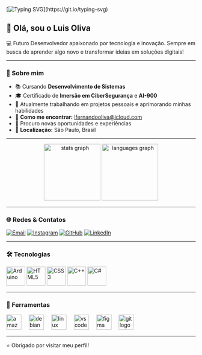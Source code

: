 [![Typing SVG](https://readme-typing-svg.demolab.com?font=Montserrat&weight=600&size=30&center=true&vCenter=true&pause=1000&color=6A99E9&width=1000&lines=Ol%C3%A1%2C+seja+bem-vindo(a)+ao+meu+perfil!)](https://git.io/typing-svg) 

## 👋 Olá, sou o Luis Oliva

💻 Futuro Desenvolvedor apaixonado por tecnologia e inovação. Sempre em busca de aprender algo novo e transformar ideias em soluções digitais!

---

### 🚀 Sobre mim

- 📚 Cursando **Desenvolvimento de Sistemas**
- 🎓 Certificado de **Imersão em CiberSegurança** e **AI-900**
- 🔧 Atualmente trabalhando em projetos pessoais e aprimorando minhas habilidades
- 📩 **Como me encontrar:** lfernandooliva@icloud.com
- 🧐 Procuro novas oportunidades e experiências
- 📌 **Localização:** São Paulo, Brasil

---

<div align="center">
  <img src="https://github-readme-stats.vercel.app/api?username=LuisOliva&hide_title=false&hide_rank=false&show_icons=true&include_all_commits=true&count_private=true&disable_animations=false&theme=dracula&locale=en&hide_border=false&custom_title=Luis%20Fernando%20de%20Sousa%20Oliva%20%27s%20GitHub%20Stats" height="150" alt="stats graph" />
  <img src="https://github-readme-stats.vercel.app/api/top-langs?username=LuisOliva&locale=en&hide_title=false&layout=compact&card_width=320&langs_count=5&theme=dracula&hide_border=false&custom_title=Most%20Used%20Languages" height="150" alt="languages graph" />
</div>

---

### 🌐 Redes & Contatos  
[![Email](https://img.shields.io/static/v1?message=Gmail&logo=gmail&label=&color=D14836&logoColor=white&labelColor=&style=for-the-badge)](https://mail.google.com/mail/?view=cm&fs=1&to=lfernandoolivaa@gmail.com)
[![Instagram](https://img.shields.io/badge/Instagram-E4405F?style=for-the-badge&logo=instagram&logoColor=white)](https://instagram.com/l.foliva)
[![GitHub](https://img.shields.io/badge/GitHub-181717?style=for-the-badge&logo=github&logoColor=white)](https://github.com/loliva10)
[![LinkedIn](https://img.shields.io/badge/LinkedIn-0A66C2?style=for-the-badge&logo=linkedin&logoColor=white)](https://www.linkedin.com/in/luis-fernando-de-oliva-20a884383/)

---

### 🛠 Tecnologias 
<p align="left">
  <img src="https://cdn.jsdelivr.net/gh/devicons/devicon/icons/arduino/arduino-original.svg" alt="Arduino" width="50" height="50"/>
  <img src="https://cdn.jsdelivr.net/gh/devicons/devicon/icons/html5/html5-original.svg" alt="HTML5" width="50" height="50"/>
  <img src="https://cdn.jsdelivr.net/gh/devicons/devicon/icons/css3/css3-original.svg" alt="CSS3" width="50" height="50"/>
  <img src="https://cdn.jsdelivr.net/gh/devicons/devicon/icons/cplusplus/cplusplus-original.svg" alt="C++" width="50" height="50"/>
  <img src="https://cdn.jsdelivr.net/gh/devicons/devicon/icons/csharp/csharp-original.svg" alt="C#" width="50" height="50"/>
</p>

---

### 🧰 Ferramentas 
<div align="left">
  <img src="https://cdn.jsdelivr.net/gh/devicons/devicon/icons/amazonwebservices/amazonwebservices-line-wordmark.svg" height="40" alt="amazonwebservices logo"  />
  <img width="12" />
  <img src="https://cdn.jsdelivr.net/gh/devicons/devicon/icons/debian/debian-original.svg" height="40" alt="debian logo"  />
  <img width="12" />
  <img src="https://cdn.jsdelivr.net/gh/devicons/devicon/icons/linux/linux-original.svg" height="40" alt="linux logo"  />
  <img width="12" />
  <img src="https://cdn.jsdelivr.net/gh/devicons/devicon/icons/vscode/vscode-original.svg" height="40" alt="vscode logo"  />
  <img width="12" />
  <img src="https://cdn.jsdelivr.net/gh/devicons/devicon/icons/figma/figma-original.svg" height="40" alt="figma logo"  />
  <img width="12" />
  <img src="https://cdn.jsdelivr.net/gh/devicons/devicon/icons/git/git-original.svg" height="40" alt="git logo"  />
  <img width="12" />
</div>

---
  
⭐️ Obrigado por visitar meu perfil!
